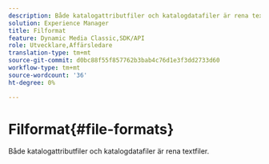 ```yaml
---
description: Både katalogattributfiler och katalogdatafiler är rena textfiler.
solution: Experience Manager
title: Filformat
feature: Dynamic Media Classic,SDK/API
role: Utvecklare,Affärsledare
translation-type: tm+mt
source-git-commit: d0bc88f55f857762b3bab4c76d1e3f3dd2733d60
workflow-type: tm+mt
source-wordcount: '36'
ht-degree: 0%

---
```



# Filformat{#file-formats}

Både katalogattributfiler och katalogdatafiler är rena textfiler.

